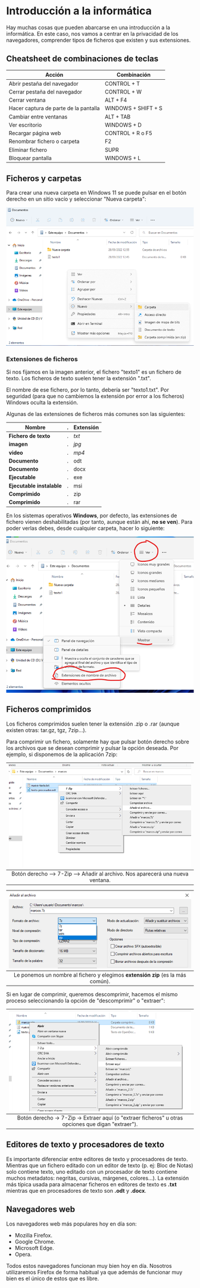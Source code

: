 # Introducción a la informática
Hay muchas cosas que pueden abarcarse en una introducción a la informática. En este caso, nos vamos a centrar en la privacidad de los navegadores, comprender tipos de ficheros que existen y sus extensiones.

## Cheatsheet de combinaciones de teclas
| Acción | Combinación |
| ------ | ----------- |
| Abrir pestaña del navegador | CONTROL + T |
| Cerrar pestaña del navegador | CONTROL + W |
| Cerrar ventana | ALT + F4 |
| Hacer captura de parte de la pantalla | WINDOWS + SHIFT + S |
| Cambiar entre ventanas | ALT + TAB |
| Ver escritorio | WINDOWS + D |
| Recargar página web | CONTROL + R o F5 |
| Renombrar fichero o carpeta | F2 |
| Eliminar fichero | SUPR |
| Bloquear pantalla | WINDOWS + L |

## Ficheros y carpetas
Para crear una nueva carpeta en Windows 11 se puede pulsar en el botón derecho en un sitio vacío y seleccionar "Nueva carpeta":

![](/images/intro/create-directory.png)  

### Extensiones de ficheros
Si nos fijamos en la imagen anterior, el fichero "texto1" es un fichero de texto. Los ficheros de texto suelen tener la extensión ".txt".

El nombre de ese fichero, por lo tanto, debería ser "texto1.txt". Por seguridad (para que no cambiemos la extensión por error a los ficheros) Windows oculta la extensión. 

Algunas de las extensiones de ficheros más comunes son las siguientes:

| Nombre |.| Extensión |
| ------ |-| --------- |
| **Fichero de texto** | . | *txt* |
| **imagen** | . | *jpg* |
| **video** | . | *mp4* |
| **Documento** | . | odt |
| **Documento** | . | docx |
| **Ejecutable** | . | exe |
| **Ejecutable instalable** | . | msi |
| **Comprimido** | . | zip |
| **Comprimido** | . | rar |

En los sistemas operativos **Windows**, por defecto, las extensiones de fichero vienen deshabilitadas (por tanto, aunque están ahí, **no se ven**). Para poder verlas debes, desde cualquier carpeta, hacer lo siguiente:

![](/images/intro/mostrar-ocultar-extensiones-archivos.png)

## Ficheros comprimidos
Los ficheros comprimidos suelen tener la extensión .zip o .rar (aunque existen otras: tar.gz, tgz, 7zip...).

Para comprimir un fichero, solamente hay que pulsar botón derecho sobre los archivos que se desean comprimir y pulsar la opción deseada. Por ejemplo, si disponemos de la aplicación 7zip:

| ![Comprimir en 7zip (1)](../images/intro/comprimir-7zip-1.png) |
|:-:|
| Botón derecho --> 7-Zip --> Añadir al archivo. Nos aparecerá una nueva ventana. |

| ![Comprimir en 7zip (2)](../images/intro/comprimir-7zip-2.png) |
|:-:|
| Le ponemos un nombre al fichero y elegimos **extensión zip** (es la más común). |

Si en lugar de comprimir, queremos descomprimir, hacemos el mismo proceso seleccionando la opción de "descomprimir" o "extraer":

| ![Descomprimir un fichero](../images/intro/descomprimir-7zip-1.png) |
|:-:|
| Botón derecho -> 7-Zip -> Extraer aquí (o "extraer ficheros" u otras opciones que digan "extraer"). |
  
## Editores de texto y procesadores de texto
Es importante diferenciar entre editores de texto y procesadores de texto. Mientras que un fichero editado con un editor de texto (p. ej: Bloc de Notas) solo contiene texto, uno editado con un procesador de texto contiene muchos metadatos: negritas, cursivas, márgenes, colores...). La extensión más típica usada para almacenar ficheros en editores de texto es **.txt** mientras que en procesadores de texto son **.odt** y **.docx**.

## Navegadores web
Los navegadores web más populares hoy en día son:

- Mozilla Firefox.
- Google Chrome.
- Microsoft Edge.
- Opera.

Todos estos navegadores funcionan muy bien hoy en día. Nosotros utilizaremos Firefox de forma habitual ya que además de funcionar muy bien es el único de estos que es libre.